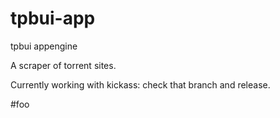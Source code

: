 # tpbui-app
tpbui appengine

A scraper of torrent sites.

Currently working with kickass: check that branch and release.

#foo
